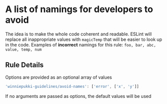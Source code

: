 # A list of namings for developers to avoid

The idea is to make the whole code coherent and readable. ESLint will replace all inappropriate values with `magicTemp` that will be easier to look up in the code. Examples of **incorrect** namings for this rule:
`foo, bar, abc, value, temp, num`

## Rule Details

Options are provided as an optional array of values
```js
'winniepukki-guidelines/avoid-names': ['error', ['x', 'y']]
```

If no arguments are passed as options, the default values will be used
